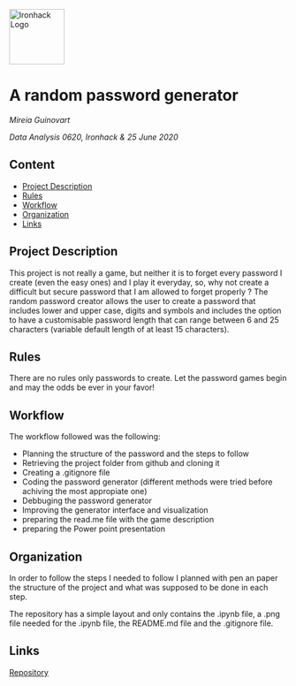 <img src="https://bit.ly/2VnXWr2" alt="Ironhack Logo" width="100"/>

# A random password generator
*Mireia Guinovart*

*Data Analysis 0620, Ironhack & 25 June 2020*

## Content
- [Project Description](#project-description)
- [Rules](#rules)
- [Workflow](#workflow)
- [Organization](#organization)
- [Links](#links)

## Project Description
This project is not really a game, but neither it is to forget every password I create (even the easy ones) and I play it everyday, so, why not create a difficult but secure password that I am allowed to forget properly ?
The random password creator allows the user to create a password that includes lower and upper case, digits and symbols and includes the option to have a customisable password length that can range between 6 and 25 characters (variable default length of at least 15 characters).

## Rules
There are no rules only passwords to create. Let the password games begin and may the odds be ever in your favor!

## Workflow
The workflow followed was the following:
- Planning the structure of the password and the steps to follow 
- Retrieving the project folder from github and cloning it
- Creating a .gitignore file
- Coding the password generator (different methods were tried before achiving the most appropiate one)
- Debbuging the password generator
- Improving the generator interface and visualization
- preparing the read.me file with the game description
- preparing the Power point presentation

## Organization
In order to follow the steps I needed to follow I planned with pen an paper the structure of the project and what was supposed to be done in each step.

The repository has a simple layout and only contains the .ipynb file, a .png file needed for the .ipynb file, the README.md file and the .gitignore file.

## Links

[Repository](https://github.com/mg365/Project-Week-1-Build-Your-Own-Game/tree/master/your-project)  
 

